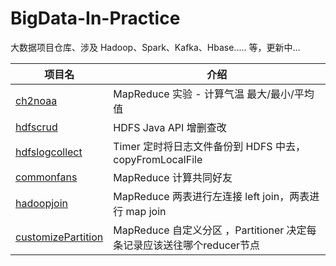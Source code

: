 # BigData-In-Practice
大数据项目仓库、涉及 Hadoop、Spark、Kafka、Hbase..... 等，更新中...



| 项目名                                                       | 介绍                                                         |
| ------------------------------------------------------------ | ------------------------------------------------------------ |
| [ch2noaa](https://github.com/whirlys/BigData-In-Practice/tree/master/ch2noaa) | MapReduce 实验 - 计算气温 最大/最小/平均 值                  |
| [hdfscrud](https://github.com/whirlys/BigData-In-Practice/tree/master/hdfscrud) | HDFS Java API 增删查改                                       |
| [hdfslogcollect](https://github.com/whirlys/BigData-In-Practice/tree/master/hdfslogcollect) | Timer 定时将日志文件备份到 HDFS 中去，copyFromLocalFile      |
| [commonfans](https://github.com/whirlys/BigData-In-Practice/tree/master/commonfans) | MapReduce 计算共同好友                                       |
| [hadoopjoin](https://github.com/whirlys/BigData-In-Practice/tree/master/hadoopjoin) | MapReduce 两表进行左连接 left join，两表进行 map join        |
| [customizePartition](https://github.com/whirlys/BigData-In-Practice/tree/master/customizePartition) | MapReduce 自定义分区 ，Partitioner 决定每条记录应该送往哪个reducer节点 |

